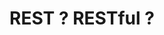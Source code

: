 ---
title: "REST ? RESTful ?"
categories: [Web, CS]
tags: [REST, REST API, RESTful]
image:
  path: /assets/post/2025/ureca/day33_class_7.png
  alt: REST
published: true
---